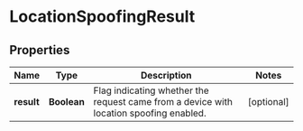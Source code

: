 

# LocationSpoofingResult


## Properties

| Name | Type | Description | Notes |
|------------ | ------------- | ------------- | -------------|
|**result** | **Boolean** | Flag indicating whether the request came from a device with location spoofing enabled. |  [optional] |



